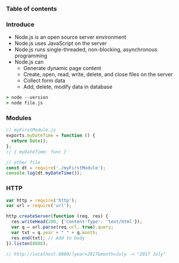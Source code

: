 ### Table of contents

### Introduce
- Node.js is an open source server environment
- Node.js uses JavaScript on the server
- Node.js runs single-threaded, non-blocking, asynchronous programming
- Node.js can
  - Generate dynamic page content
  - Create, open, read, write, delete, and close files on the server
  - Collect form data
  - Add, delete, modify data in database

```cmd
> node --version
> node file.js
```

### Modules
```js
// myFirstModule.js
exports.myDateTime = function () {
  return Date();
};
// { myDateTime: func }

// other file
const dt = require('./myFirstModule');
console.log(dt.myDateTime());
```

### HTTP
```js
var http = require('http');
var url = require('url');

http.createServer(function (req, res) {
  res.writeHead(200, {'Content-Type': 'text/html'});
  var q = url.parse(req.url, true).query;
  var txt = q.year + " " + q.month;
  res.end(txt); // Add to body
}).listen(8080);

// http://localhost:8080/?year=2017&month=July -> "2017 July"
```

